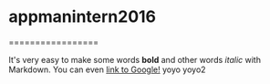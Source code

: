 # appmanintern2016=================It's very easy to make some words **bold** and other words *italic* with Markdown. You can even [link to Google!](http://google.com)yoyo
yoyo2
